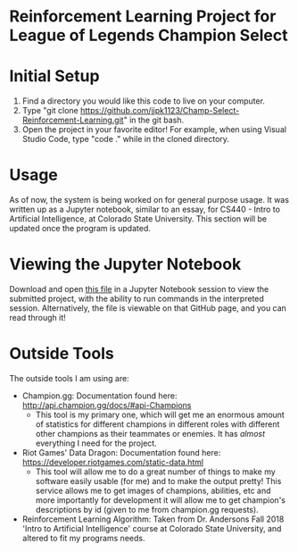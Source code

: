 # Reinforcement Learning Project for League of Legends Champion Select

# Initial Setup
1. Find a directory you would like this code to live on your computer.
2. Type "git clone https://github.com/jjpk1123/Champ-Select-Reinforcement-Learning.git" in the git bash.
3. Open the project in your favorite editor! For example, when using Visual Studio Code, type "code ." while in the cloned directory.

# Usage
As of now, the system is being worked on for general purpose usage. It was written up as a Jupyter notebook, similar to an essay, for CS440 - Intro to Artificial Intelligence, at Colorado State University.
This section will be updated once the program is updated.

# Viewing the Jupyter Notebook
Download and open [this file](https://github.com/jjpk1123/Champ-Select-Reinforcement-Learning/blob/master/JUPYTER_NOTEBOOK/Pecquet-SemesterProject.ipynb) in a Jupyter Notebook session to view the submitted project, with the ability to run commands in the interpreted session. Alternatively, the file is viewable on that GitHub page, and you can read through it!

# Outside Tools
The outside tools I am using are:
   * Champion.gg: Documentation found here: http://api.champion.gg/docs/#api-Champions
        * This tool is my primary one, which will get me an enormous amount of statistics for different champions in different roles with different other champions as their teammates or enemies. It has *almost* everything I need for the project.
   * Riot Games' Data Dragon: Documentation found here: https://developer.riotgames.com/static-data.html
        * This tool will allow me to do a great number of things to make my software easily usable (for me) and to make the output pretty! This service allows me to get images of champions, abilities, etc and more importantly for development it will allow me to get champion's descriptions by id (given to me from champion.gg requests).
   * Reinforcement Learning Algorithm: Taken from Dr. Andersons Fall 2018 'Intro to Artificial Intelligence' course at Colorado State University, and altered to fit my programs needs.  
